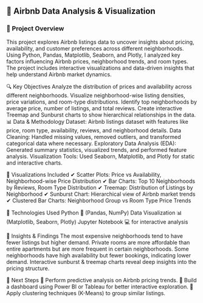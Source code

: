 ## 🏡 Airbnb Data Analysis & Visualization

### 📌 Project Overview
This project explores Airbnb listings data to uncover insights about pricing, availability, and customer preferences across different neighborhoods. Using Python, Pandas, Matplotlib, Seaborn, and Plotly, I analyzed key factors influencing Airbnb prices, neighborhood trends, and room types. The project includes interactive visualizations and data-driven insights that help understand Airbnb market dynamics.

🔍 Key Objectives
Analyze the distribution of prices and availability across different neighborhoods.
Visualize neighborhood-wise listing densities, price variations, and room-type distributions.
Identify top neighborhoods by average price, number of listings, and total reviews.
Create interactive Treemap and Sunburst charts to show hierarchical relationships in the data.
📊 Data & Methodology
Dataset: Airbnb listings dataset with features like price, room type, availability, reviews, and neighborhood details.
Data Cleaning: Handled missing values, removed outliers, and transformed categorical data where necessary.
Exploratory Data Analysis (EDA): Generated summary statistics, visualized trends, and performed feature analysis.
Visualization Tools: Used Seaborn, Matplotlib, and Plotly for static and interactive charts.

📌 Visualizations Included
✔ Scatter Plots: Price vs Availability, Neighborhood-wise Price Distribution
✔ Bar Charts: Top 10 Neighborhoods by Reviews, Room Type Distribution
✔ Treemap: Distribution of Listings by Neighborhood
✔ Sunburst Chart: Hierarchical view of Airbnb market trends
✔ Clustered Bar Charts: Neighborhood Group vs Room Type Price Trends

🚀 Technologies Used
Python 🐍 (Pandas, NumPy)
Data Visualization 📊 (Matplotlib, Seaborn, Plotly)
Jupyter Notebook 💻 for interactive analysis

📢 Insights & Findings
The most expensive neighborhoods tend to have fewer listings but higher demand.
Private rooms are more affordable than entire apartments but are more frequent in certain neighborhoods.
Some neighborhoods have high availability but fewer bookings, indicating lower demand.
Interactive sunburst & treemap charts reveal deep insights into the pricing structure.

📌 Next Steps
🔹 Perform predictive analysis on Airbnb pricing trends.
🔹 Build a dashboard using Power BI or Tableau for better interactive exploration.
🔹 Apply clustering techniques (K-Means) to group similar listings.
